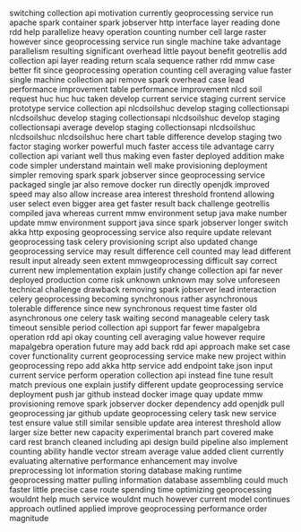 switching collection api motivation currently geoprocessing service run apache spark container spark jobserver http interface layer reading done rdd help parallelize heavy operation counting number cell large raster however since geoprocessing service run single machine take advantage parallelism resulting significant overhead little payout benefit geotrellis add collection api layer reading return scala sequence rather rdd mmw case better fit since geoprocessing operation counting cell averaging value faster single machine collection api remove spark overhead case lead performance improvement table performance improvement nlcd soil request huc huc huc taken develop current service staging current service prototype service collection api nlcdsoilshuc develop staging collectionsapi nlcdsoilshuc develop staging collectionsapi nlcdsoilshuc develop staging collectionsapi average develop staging collectionsapi nlcdsoilshuc nlcdsoilshuc nlcdsoilshuc here chart table difference develop staging two factor staging worker powerful much faster access tile advantage carry collection api variant well thus making even faster deployed addition make code simpler understand maintain well make provisioning deployment simpler removing spark spark jobserver since geoprocessing service packaged single jar also remove docker run directly openjdk improved speed may also allow increase area interest threshold frontend allowing user select even bigger area get faster result back challenge geotrellis compiled java whereas current mmw environment setup java make number update mmw environment support java since spark jobserver longer switch akka http exposing geoprocessing service also require update relevant geoprocessing task celery provisioning script also updated change geoprocessing service may result difference cell counted may lead different result input already seen extent mmwgeoprocessing difficult say correct current new implementation explain justify change collection api far never deployed production come risk unknown unknown may solve unforeseen technical challenge drawback removing spark jobserver lead interaction celery geoprocessing becoming synchronous rather asynchronous tolerable difference since new synchronous request time faster old asynchronous one celery task waiting second manageable celery task timeout sensible period collection api support far fewer mapalgebra operation rdd api okay counting cell averaging value however require mapalgebra operation future may add back rdd api approach make set case cover functionality current geoprocessing service make new project within geoprocessing repo add akka http service add endpoint take json input current service perform operation collection api instead fine tune result match previous one explain justify different update geoprocessing service deployment push jar github instead docker image quay update mmw provisioning remove spark jobserver docker dependency add openjdk pull geoprocessing jar github update geoprocessing celery task new service test ensure value still similar sensible update area interest threshold allow larger size better new capacity experimental branch part covered make card rest branch cleaned including api design build pipeline also implement counting ability handle vector stream average value added client currently evaluating alternative performance enhancement may involve preprocessing lot information storing database making runtime geoprocessing matter pulling information database assembling could much faster little precise case route spending time optimizing geoprocessing wouldnt help much service wouldnt much however current model continues approach outlined applied improve geoprocessing performance order magnitude